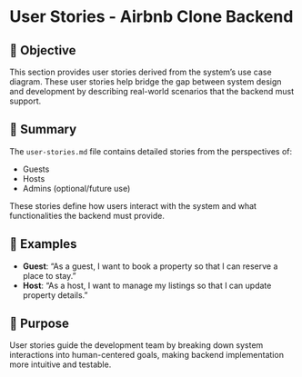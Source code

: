 # User Stories - Airbnb Clone Backend

## 📌 Objective
This section provides user stories derived from the system’s use case diagram. These user stories help bridge the gap between system design and development by describing real-world scenarios that the backend must support.

## 📜 Summary
The `user-stories.md` file contains detailed stories from the perspectives of:
- Guests
- Hosts
- Admins (optional/future use)

These stories define how users interact with the system and what functionalities the backend must provide.

## 🧩 Examples
- **Guest**: “As a guest, I want to book a property so that I can reserve a place to stay.”
- **Host**: “As a host, I want to manage my listings so that I can update property details.”

## 🚀 Purpose
User stories guide the development team by breaking down system interactions into human-centered goals, making backend implementation more intuitive and testable.

